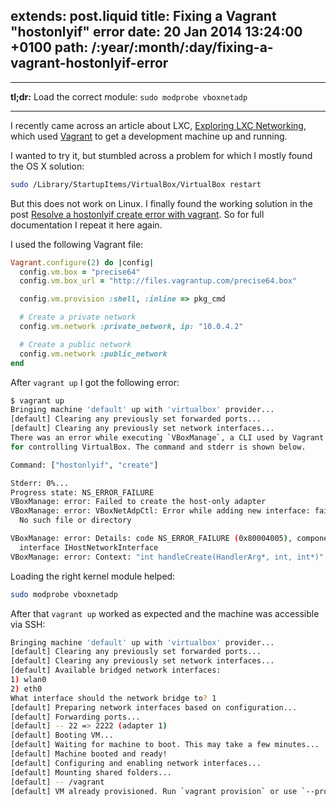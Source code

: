 extends: post.liquid
title: Fixing a Vagrant "hostonlyif" error
date: 20 Jan 2014 13:24:00 +0100
path: /:year/:month/:day/fixing-a-vagrant-hostonlyif-error
---

------

**tl;dr:** Load the correct module: `sudo modprobe vboxnetadp`

------

I recently came across an article about LXC, [Exploring LXC Networking][1],
which used [Vagrant][2] to get a development machine up and running.

I wanted to try it, but stumbled across a problem for which I mostly found the OS X solution:

~~~bash
sudo /Library/StartupItems/VirtualBox/VirtualBox restart
~~~

But this does not work on Linux. I finally found the working solution in the
post [Resolve a hostonlyif create error with vagrant][3]. So for full documentation I repeat it here again.

I used the following Vagrant file:

~~~ruby
Vagrant.configure(2) do |config|
  config.vm.box = "precise64"
  config.vm.box_url = "http://files.vagrantup.com/precise64.box"

  config.vm.provision :shell, :inline => pkg_cmd

  # Create a private network
  config.vm.network :private_network, ip: "10.0.4.2"

  # Create a public network
  config.vm.network :public_network
end
~~~

After `vagrant up` I got the following error:

~~~bash
$ vagrant up
Bringing machine 'default' up with 'virtualbox' provider...
[default] Clearing any previously set forwarded ports...
[default] Clearing any previously set network interfaces...
There was an error while executing `VBoxManage`, a CLI used by Vagrant
for controlling VirtualBox. The command and stderr is shown below.

Command: ["hostonlyif", "create"]

Stderr: 0%...
Progress state: NS_ERROR_FAILURE
VBoxManage: error: Failed to create the host-only adapter
VBoxManage: error: VBoxNetAdpCtl: Error while adding new interface: failed to open /dev/vboxnetctl:
  No such file or directory

VBoxManage: error: Details: code NS_ERROR_FAILURE (0x80004005), component HostNetworkInterface,
  interface IHostNetworkInterface
VBoxManage: error: Context: "int handleCreate(HandlerArg*, int, int*)" at line 68 of file VBoxManageHostonly.cpp
~~~

Loading the right kernel module helped:

~~~bash
sudo modprobe vboxnetadp
~~~

After that `vagrant up` worked as expected and the machine was accessible via SSH:

~~~bash
Bringing machine 'default' up with 'virtualbox' provider...
[default] Clearing any previously set forwarded ports...
[default] Clearing any previously set network interfaces...
[default] Available bridged network interfaces:
1) wlan0
2) eth0
What interface should the network bridge to? 1
[default] Preparing network interfaces based on configuration...
[default] Forwarding ports...
[default] -- 22 => 2222 (adapter 1)
[default] Booting VM...
[default] Waiting for machine to boot. This may take a few minutes...
[default] Machine booted and ready!
[default] Configuring and enabling network interfaces...
[default] Mounting shared folders...
[default] -- /vagrant
[default] VM already provisioned. Run `vagrant provision` or use `--provision` to force it
~~~

[1]: http://containerops.org/2013/11/19/lxc-networking/
[2]: http://www.vagrantup.com/
[3]: https://coderwall.com/p/ydma0q
